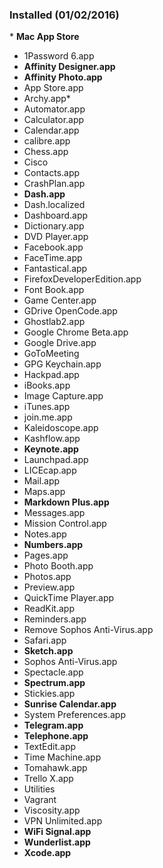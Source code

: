 ### Installed (01/02/2016)
\* **Mac App Store**

* 1Password 6.app
* **Affinity Designer.app**
* **Affinity Photo.app**
* App Store.app
* Archy.app*
* Automator.app
* Calculator.app
* Calendar.app
* calibre.app
* Chess.app
* Cisco
* Contacts.app
* CrashPlan.app
* **Dash.app**
* Dash.localized
* Dashboard.app
* Dictionary.app
* DVD Player.app
* Facebook.app
* FaceTime.app
* Fantastical.app
* FirefoxDeveloperEdition.app
* Font Book.app
* Game Center.app
* GDrive OpenCode.app
* Ghostlab2.app
* Google Chrome Beta.app
* Google Drive.app
* GoToMeeting
* GPG Keychain.app
* Hackpad.app
* iBooks.app
* Image Capture.app
* iTunes.app
* join.me.app
* Kaleidoscope.app
* Kashflow.app
* **Keynote.app**
* Launchpad.app
* LICEcap.app
* Mail.app
* Maps.app
* **Markdown Plus.app**
* Messages.app
* Mission Control.app
* Notes.app
* **Numbers.app**
* Pages.app
* Photo Booth.app
* Photos.app
* Preview.app
* QuickTime Player.app
* ReadKit.app
* Reminders.app
* Remove Sophos Anti-Virus.app
* Safari.app
* **Sketch.app**
* Sophos Anti-Virus.app
* Spectacle.app
* **Spectrum.app**
* Stickies.app
* **Sunrise Calendar.app**
* System Preferences.app
* **Telegram.app**
* **Telephone.app**
* TextEdit.app
* Time Machine.app
* Tomahawk.app
* Trello X.app
* Utilities
* Vagrant
* Viscosity.app
* VPN Unlimited.app
* **WiFi Signal.app**
* **Wunderlist.app**
* **Xcode.app**
